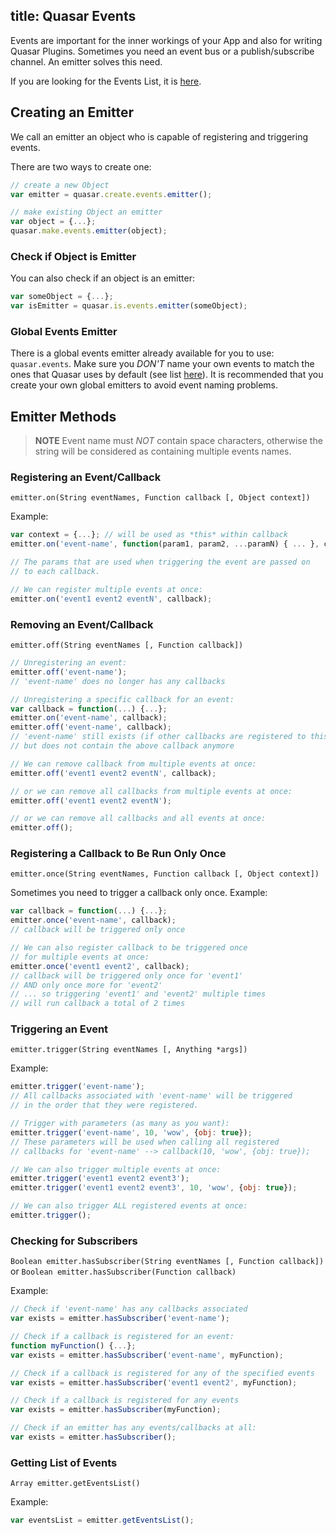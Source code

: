 title: Quasar Events
---
Events are important for the inner workings of your App and also for writing Quasar Plugins.
Sometimes you need an event bus or a publish/subscribe channel. An emitter solves this need.

If you are looking for the Events List, it is [here](/api/js-events-list.html).

## Creating an Emitter
We call an emitter an object who is capable of registering and triggering events.

There are two ways to create one:
``` js
// create a new Object
var emitter = quasar.create.events.emitter();

// make existing Object an emitter
var object = {...};
quasar.make.events.emitter(object);
```

### Check if Object is Emitter
You can also check if an object is an emitter:
``` js
var someObject = {...};
var isEmitter = quasar.is.events.emitter(someObject);
```

### Global Events Emitter
There is a global events emitter already available for you to use: `quasar.events`. Make sure you *DON'T* name your own events to match the ones that Quasar uses by default (see list [here](/guide/writing-quasar-page.html#Page-Events)). It is recommended that you create your own global emitters to avoid event naming problems.

## Emitter Methods

> **NOTE**
> Event name must *NOT* contain space characters, otherwise the string will be considered as containing multiple events names.

### Registering an Event/Callback
`emitter.on(String eventNames, Function callback [, Object context])`

Example:
``` js
var context = {...}; // will be used as *this* within callback
emitter.on('event-name', function(param1, param2, ...paramN) { ... }, context);

// The params that are used when triggering the event are passed on
// to each callback.

// We can register multiple events at once:
emitter.on('event1 event2 eventN', callback);
```

### Removing an Event/Callback
`emitter.off(String eventNames [, Function callback])`

``` js
// Unregistering an event:
emitter.off('event-name');
// 'event-name' does no longer has any callbacks

// Unregistering a specific callback for an event:
var callback = function(...) {...};
emitter.on('event-name', callback);
emitter.off('event-name', callback);
// 'event-name' still exists (if other callbacks are registered to this event),
// but does not contain the above callback anymore

// We can remove callback from multiple events at once:
emitter.off('event1 event2 eventN', callback);

// or we can remove all callbacks from multiple events at once:
emitter.off('event1 event2 eventN');

// or we can remove all callbacks and all events at once:
emitter.off();
```

### Registering a Callback to Be Run Only Once
`emitter.once(String eventNames, Function callback [, Object context])`

Sometimes you need to trigger a callback only once. Example:
``` js
var callback = function(...) {...};
emitter.once('event-name', callback);
// callback will be triggered only once

// We can also register callback to be triggered once
// for multiple events at once:
emitter.once('event1 event2', callback);
// callback will be triggered only once for 'event1'
// AND only once more for 'event2'
// ... so triggering 'event1' and 'event2' multiple times
// will run callback a total of 2 times
```

### Triggering an Event
`emitter.trigger(String eventNames [, Anything *args])`

Example:
``` js
emitter.trigger('event-name');
// All callbacks associated with 'event-name' will be triggered
// in the order that they were registered.

// Trigger with parameters (as many as you want):
emitter.trigger('event-name', 10, 'wow', {obj: true});
// These parameters will be used when calling all registered
// callbacks for 'event-name' --> callback(10, 'wow', {obj: true});

// We can also trigger multiple events at once:
emitter.trigger('event1 event2 event3');
emitter.trigger('event1 event2 event3', 10, 'wow', {obj: true});

// We can also trigger ALL registered events at once:
emitter.trigger();
```

### Checking for Subscribers
`Boolean emitter.hasSubscriber(String eventNames [, Function callback])`
or
`Boolean emitter.hasSubscriber(Function callback)`

Example:
``` js
// Check if 'event-name' has any callbacks associated
var exists = emitter.hasSubscriber('event-name');

// Check if a callback is registered for an event:
function myFunction() {...};
var exists = emitter.hasSubscriber('event-name', myFunction);

// Check if a callback is registered for any of the specified events
var exists = emitter.hasSubscriber('event1 event2', myFunction);

// Check if a callback is registered for any events
var exists = emitter.hasSubscriber(myFunction);

// Check if an emitter has any events/callbacks at all:
var exists = emitter.hasSubscriber();
```

### Getting List of Events
`Array emitter.getEventsList()`

Example:
``` js
var eventsList = emitter.getEventsList();
```
